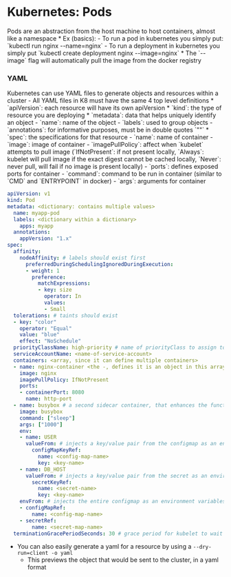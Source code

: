 <h1>Kubernetes: Pods</h1>
Pods are an abstraction from the host machine to host containers, almost like a namespace
* Ex (basics): 
  - To run a pod in kubernetes you simply put: `kubectl run nginx --name=nginx`
  - To run a deployment in kubernetes you simply put `kubectl create deployment nginx --image=nginx`
    * The `--image` flag will automatically pull the image from the docker registry
<h3>YAML</h3>
Kubernetes can use YAML files to generate objects and resources within a cluster
- All YAML files in K8 must have the same 4 top level definitions
  * `apiVersion`: each resource will have its own apiVersion
  * `kind`: the type of resource you are deploying
  * `metadata`: data that helps uniquely identify an object
    - `name`: name of the object
    - `labels`: used to group objects 
    - `annotations`: for informative purposes, must be in double quotes `""`  
  * `spec`: the specifications for that resource
    - `name`: name of container
    - `image`: image of container
    - `imagePullPolicy`: affect when `kubelet` attempts to pull image (`IfNotPresent`: if not present locally, `Always`: kubelet will pull image if the exact digest cannot be cached locally, `Never`: never pull, will fail if no image is present locally)
    - `ports`: defines exposed ports for container
    - `command`: command to be run in container (similar to `CMD` and `ENTRYPOINT` in docker)
    - `args`: arguments for container

```yml
apiVersion: v1
kind: Pod
metadata: <dictionary: contains multiple values>
  name: myapp-pod
  labels: <dictionary within a dictionary>
    apps: myapp
  annotations:
    appVersion: "1.x"
spec:
  affinity:
    nodeAffinity: # labels should exist first
      preferredDuringSchedulingIgnoredDuringExecution:
      - weight: 1
        preference:
          matchExpressions:
          - key: size
            operator: In
            values:
            - Small
  tolerations: # taints should exist
  - key: "color"
    operator: "Equal"
    value: "blue"
    effect: "NoSchedule"
  priorityClassName: high-priority # name of priorityClass to assign to Pod that will determine its priority for scheduling
  serviceAccountName: <name-of-service-account>
  containers: <array, since it can define multiple containers>
  - name: nginx-container <the -, defines it is an object in this array>
    image: nginx
    imagePullPolicy: IfNotPresent
    ports:
    - containerPort: 8080
      name: http-port
  - name: busybox # a second sidecar container, that enhances the functionality of the main container
    image: busybox
    command: ["sleep"]
    args: ["1000"]
    env:
    - name: USER
      valueFrom: # injects a key/value pair from the configmap as an environment variable
        configMapKeyRef:
          name: <config-map-name>
          key: <key-name>
    - name: DB_HOST 
      valueFrom: # injects a key/value pair from the secret as an environment variable
        secretKeyRef:
          name: <secret-name>
          key: <key-name>
    envFrom: # injects the entire configmap as an environment variables
    - configMapRef:
        name: <config-map-name>
    - secretRef:
        name: <secret-map-name>
  terminationGracePeriodSeconds: 30 # grace period for kubelet to wait between triggering a shut down of a failed container, default is 30s
```

  * You can also easily generate a yaml for a resource by using a `--dry-run=client -o yaml`
    - This previews the object that would be sent to the cluster, in a yaml format
